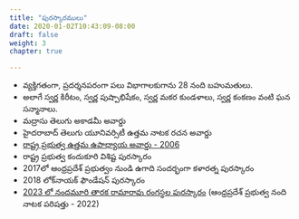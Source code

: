 ```yaml
---
title: "పురస్కారములు"
date: 2020-01-02T10:43:09-08:00
draft: false
weight: 3
chapter: true

---
```

- వ్యక్తిగతంగా, ప్రదర్శనపరంగా పలు విభాగాలకుగాను 28 నంది బహుమతులు.
- అలాగే స్వర్ణ కిరీటం, స్వర్ణ పుష్పాభిషేకం, స్వర్ణ మకర కుండళాలు, స్వర్ణ కంకణం వంటి ఘన సన్మానాలు.
- మద్రాసు తెలుగు అకాడమీ అవార్డు
- హైదరాబాద్‌ తెలుగు యూనివర్సిటీ ఉత్తమ నాటక రచన అవార్డు
- [రాష్ట్ర ప్రభుత్వ ఉత్తమ ఉపాధ్యాయ అవార్డు - 2006](./best_teacher_award_2006)
- రాష్ట్ర ప్రభుత్వ కందుకూరి విశిష్ట పురస్కారం
- 2017లో ఆంధ్రప్రదేశ్ ప్రభుత్వం నుండి ఉగాది సందర్భంగా కళారత్న పురస్కారం
- 2018 లోక్‌నాయక్ ఫౌండేషన్ పురస్కారం
- [2023 లో నందమూరి తారక రామారావు రంగస్థల పురస్కారం](./nandi_award_2023) (ఆంధ్రప్రదేశ్ ప్రభుత్వ నంది నాటక పరిషత్తు - 2022)